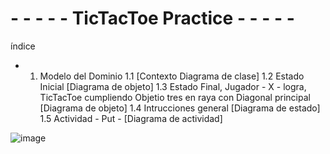 # - - - - - TicTacToe Practice - - - - -

índice

- 1. Modelo del Dominio
  1.1 [Contexto Diagrama de clase]
  1.2 Estado Inicial [Diagrama de objeto]
  1.3 Estado Final, Jugador - X - logra, TicTacToe cumpliendo Objetio tres en raya con Diagonal principal [Diagrama de objeto]
  1.4 Intrucciones general [Diagrama de estado]
  1.5 Actividad - Put - [Diagrama de actividad]
  
![image](https://user-images.githubusercontent.com/46433173/195095346-6291dc39-854e-4c37-bb63-e34966bf3f4f.png)
